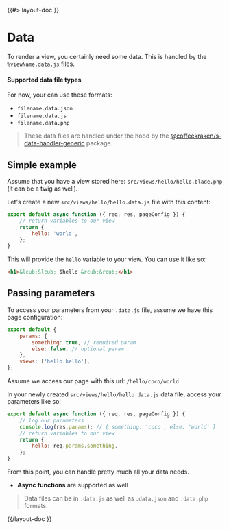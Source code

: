 <!--
/**
 * @name            Data
 * @namespace       doc.routing
 * @type            Markdown
 * @platform        md
 * @status          stable
 * @menu            Documentation / Routing           /doc/routing/data
 *
 * @since           2.0.0
 * @author    Olivier Bossel <olivier.bossel@gmail.com> (https://coffeekraken.io)
 */
-->

{{#> layout-doc }}

# Data

To render a view, you certainly need some data. This is handled by the `%viewName.data.js` files.

#### Supported data file types

For now, your can use these formats:

-   `filename.data.json`
-   `filename.data.js`
-   `filename.data.php`

> These data files are handled under the hood by the [@coffeekraken/s-data-handler-generic](/package/@coffeekraken/s-data-handler-generic/doc/readme) package.

## Simple example

Assume that you have a view stored here: `src/views/hello/hello.blade.php` (it can be a twig as well).

Let's create a new `src/views/hello/hello.data.js` file with this content:

```js
export default async function ({ req, res, pageConfig }) {
    // return variables to our view
    return {
        hello: 'world',
    };
}
```

This will provide the `hello` variable to your view. You can use it like so:

```html
<h1>&lcub;&lcub; $hello &rcub;&rcub;</h1>
```

## Passing parameters

To access your parameters from your `.data.js` file, assume we have this page configuration:

```js
export default {
    params: {
        something: true, // required param
        else: false, // optional param
    },
    views: ['hello.hello'],
};
```

Assume we access our page with this url: `/hello/coco/world`

In your newly created `src/views/hello/hello.data.js` data file, access your parameters like so:

```js
export default async function ({ req, res, pageConfig }) {
    // log our parameters
    console.log(res.params); // { something: 'coco', else: 'world' }
    // return variables to our view
    return {
        hello: req.params.something,
    };
}
```

From this point, you can handle pretty much all your data needs.

-   **Async functions** are supported as well

> Data files can be in `.data.js` as well as `.data.json` and `.data.php` formats.

{{/layout-doc }}
